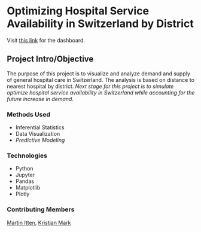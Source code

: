 # Optimizing Hospital Service Availability in Switzerland by District

<!-- example image: -->

Visit [this link](https://hoccupancy.streamlit.app) for the dashboard.
<!-- ![alternative text](reports/img/pic01.jpg) -->


<!-- #### -- Project Status: [Active, On-Hold, Completed] -->

## Project Intro/Objective
The purpose of this project is to visualize and analyze demand and supply of general hospital care in Switzerland. The analysis is based on distance to nearest hospital by district. _Next stage for this project is to simulate optimize hospital service availability in Switzerland while accounting for the future increase in demand._

<!-- ### Partner
* [Name of Partner organization/Government department etc..]
* Website for partner
* Partner contact: [Name of Contact]
* If you do not have a partner leave this section out
 -->
### Methods Used
* Inferential Statistics
* Data Visualization
* _Predictive Modeling_

### Technologies
* Python
* Jupyter
* Pandas
* Matplotlib
* Plotly


### Contributing Members
[Martin Itten](https://github.com/martin-itten), [Kristjan Mark](https://github.com/111ark)

<!-- 
## Project Description
(Provide more detailed overview of the project.
Talk a bit about your data sources and what questions and hypothesis you are exploring.
What specific data analysis/visualization and modelling work are you using to solve the
problem? What blockers and challenges are you facing?
Feel free to number or bullet point things here)
 --><!-- 
## Getting Started

1. Clone this repo (for help see this [tutorial](https://help.github.com/articles/cloning-a-repository/)).
2. Raw Data is being kept [here](Repo folder containing raw data) within this repo.

    *If using offline data mention that and how they may obtain the data from the froup)*

3. Data processing/transformation scripts are being kept [here](Repo folder containing data processing scripts/notebooks)
4. etc...

*If your project is well underway and setup is fairly complicated (ie. requires installation of many packages)
create another "setup.md" file and link to it here*

5. Follow setup [instructions](Link to file)

## Featured Notebooks/Analysis/Deliverables
* [Notebook/Markdown/Slide Deck Title](link)
* [Notebook/Markdown/Slide DeckTitle](link)
* [Blog Post](link)
 -->


<!-- **Team Leads (Contacts) : [Full Name](https://github.com/[github handle])**  -->

